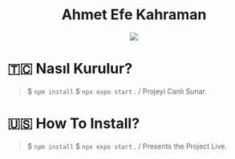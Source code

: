 <div align="center">
    <h1>Ahmet Efe Kahraman</h1>
    <img src="https://ibb.co/7bLFHQh">
</div>

# 🇹🇨 Nasıl Kurulur?
>  $ `npm install`
>  $ `npx expo start` . / Projeyi Canlı Sunar.

# 🇺🇸 How To Install?
>  $ `npm install`
>  $ `npx expo start` . / Presents the Project Live.
